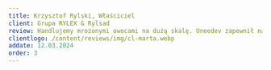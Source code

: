 ```yaml
---
title: Krzysztof Rylski, Właściciel
client: Grupa RYLEX & Rylsad
review: Handlujemy mrożonymi owocami na dużą skalę. Uneedev zapewnił nam dedykowanego handlowca do obsługi kontaktów zagranicznych. Game changer.
clientlogo: /content/reviews/img/cl-marta.webp
addate: 12.03.2024
order: 3
---
```

